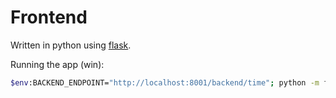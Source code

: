 # Frontend

Written in python using [flask](https://flask.palletsprojects.com/en/3.0.x/).

Running the app (win):
```bash
$env:BACKEND_ENDPOINT="http://localhost:8001/backend/time"; python -m flask --app=board run --port=8000 --debug
```
